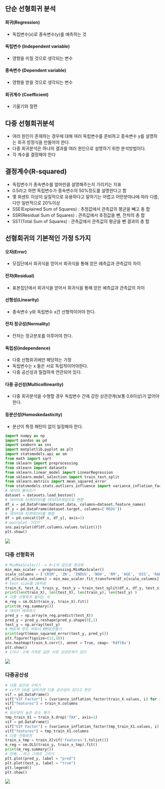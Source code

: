 ## 단순 선형회귀 분석
#### 회귀(Regression)
- 독립변수(x)로 종속변수(y)를 예측하는 것
#### 독립변수 (Independent variable)
- 영향을 미칠 것으로 생각되는 변수
#### 종속변수 (Dependent variable)
- 영향을 받을 것으로 생각되는 변수
#### 회귀계수 (Coefficient)
- 기울기와 절편
## 다중 선형회귀분석
- 여러 원인이 존재하는 경우에 대해 여러 독립변수를 준비하고 종속변수 y를 설명하는 회귀 방정식을 만들어야 한다.
- 다중 회귀분석은 하나의 결과를 여러 원인으로 설명하기 위한 분석방법이다.
- 각 계수를 결정해야 한다

## 결정계수(R-squared)
- 독립변수가 종속변수를 얼마만큼 설명해주는지 가리키는 지표
- 0.5라고 하면 독립변수가 종속변수의 50%정도를 설명한다고 함
- 몇 펴센트 이상이 실질적으로 유용하다고 말하기는 어렵고 어떤분야냐에 따라 다름, 다만 일반적으로 20%이상
- SSE(Explained Sum of Squares) : 추정값에서 관측값의 평균을 빼고 총 합
- SSR(Residual Sum of Squares) : 관측값에서 추정값을 뺀, 잔차의 총 합
- SST(Total Sum of Squares) : 관측값에서 관측값의 평균을 뺀 결과의 총 합
## 선형회귀의 기본적인 가정 5가지
#### 오차(Error)
- 모집단에서 회귀식을 얻어서 회귀식을 통해 얻은 예측값과 관측값의 차이
#### 잔차(Residual)
- 표본집단에서 회귀식을 얻어서 회귀식을 통해 얻은 예측값과 관측값의 차이

#### 선형성(Linearity)
- 종속변수 y와 독립변수 x간 선형적이어야 한다.

#### 잔차 정규성(Normality)
- 잔차는 정규분포를 이루어야 한다.

#### 독립성(independence)
- 다중 선형회귀에만 해당하는 가정
- 독립변수는 x 들은 서로 독립적이어야한다.
- 다중 공선성과 밀접하게 연관되어 있다.

#### 다중 공선성(Multicollinearity)
- 다중 회귀분석을 수행할 경우 독립변수 간에 강한 상관관계(보통 0.6이상)가 없어야 한다.

#### 등분산성(Homoskedasticity)
- 분산이 특정 패턴이 없이 일정해야 한다.

>
```python
import numpy as np
import pandas as pd
import seaborn as sns
import matplotlib.pyplot as plt
import statsmodels.api as sm
from math import sqrt
from sklearn import preprocessing
from sklearn import datasets
from sklearn.linear_model import LinearRegression
from sklearn.model_selection import train_test_split
from sklearn.metrics import mean_squared_error
from statsmodels.stats.outliers_influence import variance_inflation_factor
# 데이터 불러오기
dataset = datasets.load_boston()
# 데이터와 타겟데이터를 데이터프레임으로 변환
df_x = pd.DataFrame(dataset.data, columns=dataset.feature_names)
df_y = pd.DataFrame(dataset.target, columns=['MEDV'])
# 데이터와 타겟데이터를 병합
df = pd.concat([df_x, df_y], axis=1)
# pairplot 그리기
sns.pairplot(df[df.columns.values.tolist()]) 
plt.show()
```

![](https://velog.velcdn.com/images/dhtkddbs01/post/7b058e83-a818-4831-a99d-39da7e43ef6e/image.png)

### 다중 선형회귀 

>
```python
# MinMaxScaler() -> 0~1의 값으로 정규화
min_max_scaler = preprocessing.MinMaxScaler()
scale_columns = ['CRIM', 'ZN', 'INDUS', 'NOX', 'RM', 'AGE', 'DIS', 'RAD', 'TAX', 'PTRATIO', 'B', 'LSTAT']
df_x[scale_columns] = min_max_scaler.fit_transform(df_x[scale_columns])
# test size를 20퍼로
train_X, test_X, train_y, test_y = train_test_split(df_x, df_y, test_size=0.3)
print(len(train_X), len(test_X), len(train_y), len(test_y) )
# 다중 선형회귀 돌리는 식
m_reg = sm.OLS(train_y, train_X).fit()
print(m_reg.summary())
# 데이터 예측하기
pred_y = np.array(m_reg.predict(test_X))
pred_y = pred_y.reshape(pred_y.shape[0],1)
test_y = np.array(test_y)
# MSE에 루트 씌워서 RMSE만들기
print(sqrt(mean_squared_error(test_y, pred_y)))
plt.figure(figsize=(12,10))
sns.heatmap(train_X.corr(), annot = True, cmap= 'RdYlBu')
plt.show()
# 1이나 -1에 가까운 값은 서로 상관관계가 있다
```

![](https://velog.velcdn.com/images/dhtkddbs01/post/e6051393-b94e-413a-90c2-188807313496/image.png)

### 다중공산성
>
```python
# 다중 공산성 구하기
# vif가 10을 넘어가면 다중 공산성이 있다고 판단
vif = pd.DataFrame()
vif["VIF Factor"] = [variance_inflation_factor(train_X.values, i) for i in range(train_X.shape[1])]
vif["features"] = train_X.columns
vif
# 공산성이 높은 요소 제거
tmp_train_X1 = train_X.drop('TAX', axis=1)
vif = pd.DataFrame()
vif["VIF Factor"] = [variance_inflation_factor(tmp_train_X1.values, i) for i in range(tmp_train_X1.shape[1])]
vif["features"] = tmp_train_X1.columns
# 다중 선형회귀
train_x_tmp = train_X[vif['features'].tolist()]
m_reg = sm.OLS(train_y, train_x_tmp).fit()
print(m_reg.summary())
# 반복...하고 그래프 그리기
plt.plot(pred_y, label = "pred")
plt.plot(test_y, label = "true")
plt.legend()
plt.show()
```

![](https://velog.velcdn.com/images/dhtkddbs01/post/1d66b630-48fa-4f59-9a3f-49ac5e0791bd/image.png)

